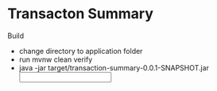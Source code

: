 # Transacton Summary

Build  
  - change directory to application folder
  - run mvnw clean verify
  - java -jar target/transaction-summary-0.0.1-SNAPSHOT.jar <input> <output>
